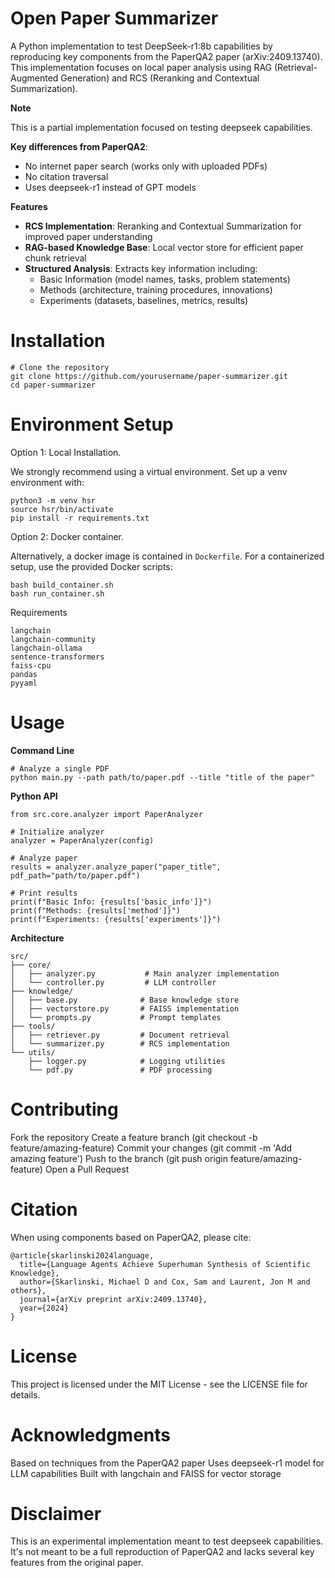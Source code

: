# Open Paper Summarizer
A Python implementation to test DeepSeek-r1:8b capabilities by reproducing key components from the PaperQA2 paper (arXiv:2409.13740). This implementation focuses on local paper analysis using RAG (Retrieval-Augmented Generation) and RCS (Reranking and Contextual Summarization).

**Note**

This is a partial implementation focused on testing deepseek capabilities. 

**Key differences from PaperQA2**:

- No internet paper search (works only with uploaded PDFs)
- No citation traversal
- Uses deepseek-r1 instead of GPT models

**Features**

- **RCS Implementation**: Reranking and Contextual Summarization for improved paper understanding
- **RAG-based Knowledge Base**: Local vector store for efficient paper chunk retrieval
- **Structured Analysis**: Extracts key information including:
    - Basic Information (model names, tasks, problem statements)
    - Methods (architecture, training procedures, innovations)
    - Experiments (datasets, baselines, metrics, results)



# Installation
```
# Clone the repository
git clone https://github.com/yourusername/paper-summarizer.git
cd paper-summarizer
```

# Environment Setup

Option 1: Local Installation.

We strongly recommend using a virtual environment. Set up a venv environment with:

```
python3 -m venv hsr
source hsr/bin/activate
pip install -r requirements.txt
```

Option 2: Docker container.

Alternatively, a docker image is contained in `Dockerfile`. For a containerized setup, use the provided Docker scripts:

```
bash build_container.sh
bash run_container.sh
```

Requirements
```
langchain
langchain-community 
langchain-ollama
sentence-transformers
faiss-cpu
pandas
pyyaml
```

# Usage

**Command Line**
```
# Analyze a single PDF
python main.py --path path/to/paper.pdf --title "title of the paper"
```

**Python API**
```
from src.core.analyzer import PaperAnalyzer

# Initialize analyzer
analyzer = PaperAnalyzer(config)

# Analyze paper
results = analyzer.analyze_paper("paper_title", pdf_path="path/to/paper.pdf")

# Print results
print(f"Basic Info: {results['basic_info']}")
print(f"Methods: {results['method']}")
print(f"Experiments: {results['experiments']}")
```

**Architecture**
```
src/
├── core/
│   ├── analyzer.py           # Main analyzer implementation
│   └── controller.py         # LLM controller
├── knowledge/
│   ├── base.py              # Base knowledge store
│   ├── vectorstore.py       # FAISS implementation
│   └── prompts.py           # Prompt templates
├── tools/
│   ├── retriever.py         # Document retrieval
│   └── summarizer.py        # RCS implementation
└── utils/
    ├── logger.py            # Logging utilities
    └── pdf.py               # PDF processing
```

# Contributing

Fork the repository
Create a feature branch (git checkout -b feature/amazing-feature)
Commit your changes (git commit -m 'Add amazing feature')
Push to the branch (git push origin feature/amazing-feature)
Open a Pull Request

# Citation
When using components based on PaperQA2, please cite:
```
@article{skarlinski2024language,
  title={Language Agents Achieve Superhuman Synthesis of Scientific Knowledge},
  author={Skarlinski, Michael D and Cox, Sam and Laurent, Jon M and others},
  journal={arXiv preprint arXiv:2409.13740},
  year={2024}
}
```

# License
This project is licensed under the MIT License - see the LICENSE file for details.
# Acknowledgments
Based on techniques from the PaperQA2 paper
Uses deepseek-r1 model for LLM capabilities
Built with langchain and FAISS for vector storage

# Disclaimer
This is an experimental implementation meant to test deepseek capabilities. It's not meant to be a full reproduction of PaperQA2 and lacks several key features from the original paper.
